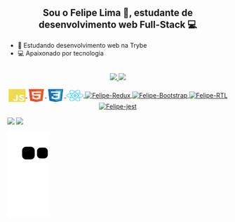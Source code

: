 <h2 align="center">Sou o Felipe Lima 👋, estudante de desenvolvimento web Full-Stack  💻 </h2>

- 🌱 Estudando desenvolvimento web na Trybe
- 💻 Apaixonado por tecnologia

<div align="center"><br>
<a href="https://github.com/felipe-lima-1">
<img height="180em" src="https://github-readme-stats.vercel.app/api?username=felipe-lima-1&show_icons=true&theme=chartreuse-dark&include_all_commits=true&count_private=true"/>
<img height="180em" src="https://github-readme-stats.vercel.app/api/top-langs/?username=felipe-lima-1&layout=compact&langs_count=7&theme=chartreuse-dark"/>
</div>

<div align="center"  style="display: inline_block"><br>
  <img align="center" alt="Felipe-Js" height="30" width="40" src="https://raw.githubusercontent.com/devicons/devicon/master/icons/javascript/javascript-plain.svg">
  <img align="center" alt="Felipe-HTML" height="30" width="40" src="https://raw.githubusercontent.com/devicons/devicon/master/icons/html5/html5-original.svg">
  <img align="center" alt="Felipe-CSS" height="30" width="40" src="https://raw.githubusercontent.com/devicons/devicon/master/icons/css3/css3-original.svg">
  <img align="center" alt="Felipe-Reactjs" height="30" width="40" src="https://raw.githubusercontent.com/devicons/devicon/master/icons/react/react-original.svg">
  <img align="center" alt="Felipe-Redux" height="30" width="40" src="https://cdn.jsdelivr.net/gh/devicons/devicon/icons/redux/redux-original.svg">
  <img align="center" alt="Felipe-Bootstrap" height="30" width="40" src="https://cdn.jsdelivr.net/gh/devicons/devicon/icons/bootstrap/bootstrap-original-wordmark.svg">
  <img align="center" alt="Felipe-RTL" height="30" width="40" src="https://testing-library.com/img/octopus-128x128.png">
  <img align="center" alt="Felipe-jest" height="30" width="40" src="https://cdn.jsdelivr.net/gh/devicons/devicon/icons/jest/jest-plain.svg">
</div>
<div align="center" style="display: inline-block"><br>
<a href="https://www.linkedin.com/in/luiz-felipe-lima1/" target="_blank"><img src="https://img.shields.io/badge/-LinkedIn-%230077B5?style=for-the-badge&logo=linkedin&logoColor=white" target="_blank"></a> 
<a href = "mailto:limafelipe_@outlook.com"><img src="https://img.shields.io/badge/-Gmail-%23333?style=for-the-badge&logo=gmail&logoColor=white" target="_blank"></a>
</div>

  ![Snake animation](https://github.com/felipe-lima-1/felipe-lima-1/blob/output/github-contribution-grid-snake.svg)

